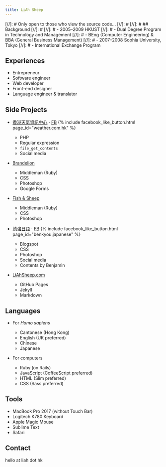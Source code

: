 ```yaml
---
title: LiAh Sheep
---
```


[//]: # Only open to those who view the source code...
[//]: #
[//]: # ## Background
[//]: #
[//]: # - 2005–2009 HKUST
[//]: #   - Dual Degree Program in Technology and Management
[//]: #   - BEng (Computer Engineering) & BBA (General Business Management)
[//]: # - 2007–2008 Sophia University, Tokyo
[//]: #   - International Exchange Program

## Experiences

- Entrepreneur
- Software engineer
- Web developer
- Front-end designer
- Language engineer & translator

## Side Projects

- [香港天氣資訊中心](http://www.weather.com.hk/) ⋅ [FB](https://www.facebook.com/weather.com.hk/)
  {% include facebook_like_button.html page_id="weather.com.hk" %}
    - PHP
    - Regular expression
    - `file_get_contents`
    - Social media

- [Brandelion](http://brandelion.co/)
    - Middleman (Ruby)
    - CSS
    - Photoshop
    - Google Forms

- [Fish & Sheep](http://fish.liahsheep.com/)
    - Middleman (Ruby)
    - CSS
    - Photoshop
    
- [勉強日語](http://benkyou-japanese.blogspot.com/) ⋅ [FB](https://www.facebook.com/benkyou.japanese/)
  {% include facebook_like_button.html page_id="benkyou.japanese" %}
    - Blogspot
    - CSS
    - Photoshop
    - Social media
    - Contents by Benjamin

- [LiAhSheep.com](http://liahsheep.com/)
    - GitHub Pages
    - Jekyll
    - Markdown
    
## Languages

- For *Homo sapiens*
    - Cantonese (Hong Kong)
    - English (UK preferred)
    - Chinese
    - Japanese
        
- For computers
    - Ruby (on Rails)
    - JavaScript (CoffeeScript preferred)
    - HTML (Slim preferred)
    - CSS (Sass preferred)
        
## Tools

- MacBook Pro 2017 (without Touch Bar)
- Logitech K780 Keyboard
- Apple Magic Mouse
- Sublime Text
- Safari

## Contact

hello at liah dot hk
